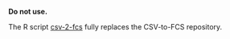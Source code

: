 **Do not use.**

The R script [csv-2-fcs](https://github.com/christianrickert/CU-HIMSR/blob/main/csv-2-fcs.R) fully replaces the CSV-to-FCS repository.
